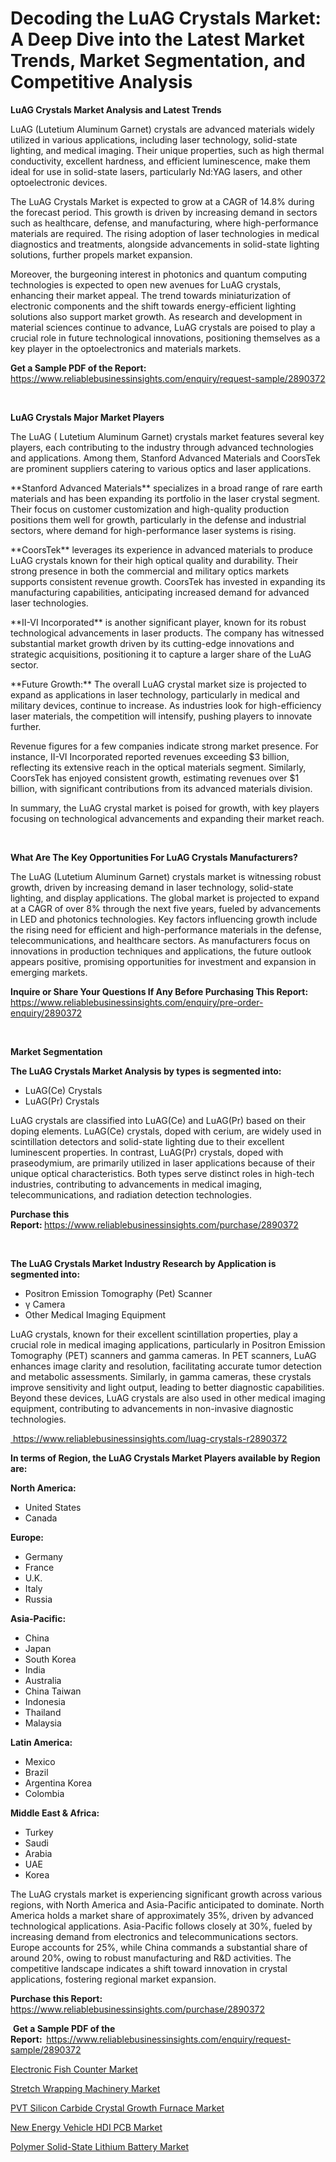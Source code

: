 <p><h1>Decoding the LuAG Crystals Market: A Deep Dive into the Latest Market Trends, Market Segmentation, and Competitive Analysis</h1></p><p><strong>LuAG Crystals Market Analysis and Latest Trends</strong></p>
<p><p>LuAG (Lutetium Aluminum Garnet) crystals are advanced materials widely utilized in various applications, including laser technology, solid-state lighting, and medical imaging. Their unique properties, such as high thermal conductivity, excellent hardness, and efficient luminescence, make them ideal for use in solid-state lasers, particularly Nd:YAG lasers, and other optoelectronic devices.</p><p>The LuAG Crystals Market is expected to grow at a CAGR of 14.8% during the forecast period. This growth is driven by increasing demand in sectors such as healthcare, defense, and manufacturing, where high-performance materials are required. The rising adoption of laser technologies in medical diagnostics and treatments, alongside advancements in solid-state lighting solutions, further propels market expansion.</p><p>Moreover, the burgeoning interest in photonics and quantum computing technologies is expected to open new avenues for LuAG crystals, enhancing their market appeal. The trend towards miniaturization of electronic components and the shift towards energy-efficient lighting solutions also support market growth. As research and development in material sciences continue to advance, LuAG crystals are poised to play a crucial role in future technological innovations, positioning themselves as a key player in the optoelectronics and materials markets.</p></p>
<p><strong>Get a Sample PDF of the Report:&nbsp;</strong> <a href="https://www.reliablebusinessinsights.com/enquiry/request-sample/2890372?utm_campaign=75&utm_medium=2&utm_source=Github&utm_content=ia&utm_term=14032025&utm_id=luag-crystals">https://www.reliablebusinessinsights.com/enquiry/request-sample/2890372</a></p>
<p>&nbsp;</p>
<p><strong>LuAG Crystals Major Market Players</strong></p>
<p><p>The LuAG ( Lutetium Aluminum Garnet) crystals market features several key players, each contributing to the industry through advanced technologies and applications. Among them, Stanford Advanced Materials and CoorsTek are prominent suppliers catering to various optics and laser applications.</p><p>**Stanford Advanced Materials** specializes in a broad range of rare earth materials and has been expanding its portfolio in the laser crystal segment. Their focus on customer customization and high-quality production positions them well for growth, particularly in the defense and industrial sectors, where demand for high-performance laser systems is rising.</p><p>**CoorsTek** leverages its experience in advanced materials to produce LuAG crystals known for their high optical quality and durability. Their strong presence in both the commercial and military optics markets supports consistent revenue growth. CoorsTek has invested in expanding its manufacturing capabilities, anticipating increased demand for advanced laser technologies.</p><p>**II-VI Incorporated** is another significant player, known for its robust technological advancements in laser products. The company has witnessed substantial market growth driven by its cutting-edge innovations and strategic acquisitions, positioning it to capture a larger share of the LuAG sector.</p><p>**Future Growth:** The overall LuAG crystal market size is projected to expand as applications in laser technology, particularly in medical and military devices, continue to increase. As industries look for high-efficiency laser materials, the competition will intensify, pushing players to innovate further.</p><p>Revenue figures for a few companies indicate strong market presence. For instance, II-VI Incorporated reported revenues exceeding $3 billion, reflecting its extensive reach in the optical materials segment. Similarly, CoorsTek has enjoyed consistent growth, estimating revenues over $1 billion, with significant contributions from its advanced materials division.</p><p>In summary, the LuAG crystal market is poised for growth, with key players focusing on technological advancements and expanding their market reach.</p></p>
<p>&nbsp;</p>
<p><strong>What Are The Key Opportunities For LuAG Crystals Manufacturers?</strong></p>
<p><p>The LuAG (Lutetium Aluminum Garnet) crystals market is witnessing robust growth, driven by increasing demand in laser technology, solid-state lighting, and display applications. The global market is projected to expand at a CAGR of over 8% through the next five years, fueled by advancements in LED and photonics technologies. Key factors influencing growth include the rising need for efficient and high-performance materials in the defense, telecommunications, and healthcare sectors. As manufacturers focus on innovations in production techniques and applications, the future outlook appears positive, promising opportunities for investment and expansion in emerging markets.</p></p>
<p><strong>Inquire or Share Your Questions If Any Before Purchasing This Report:</strong> <a href="https://www.reliablebusinessinsights.com/enquiry/pre-order-enquiry/2890372?utm_campaign=75&utm_medium=2&utm_source=Github&utm_content=ia&utm_term=14032025&utm_id=luag-crystals">https://www.reliablebusinessinsights.com/enquiry/pre-order-enquiry/2890372</a></p>
<p>&nbsp;</p>
<p><strong>Market Segmentation</strong></p>
<p><strong>The LuAG Crystals Market Analysis by types is segmented into:</strong></p>
<p><ul><li>LuAG(Ce) Crystals</li><li>LuAG(Pr) Crystals</li></ul></p>
<p><p>LuAG crystals are classified into LuAG(Ce) and LuAG(Pr) based on their doping elements. LuAG(Ce) crystals, doped with cerium, are widely used in scintillation detectors and solid-state lighting due to their excellent luminescent properties. In contrast, LuAG(Pr) crystals, doped with praseodymium, are primarily utilized in laser applications because of their unique optical characteristics. Both types serve distinct roles in high-tech industries, contributing to advancements in medical imaging, telecommunications, and radiation detection technologies.</p></p>
<p><strong>Purchase this Report:&nbsp;</strong><a href="https://www.reliablebusinessinsights.com/purchase/2890372?utm_campaign=75&utm_medium=2&utm_source=Github&utm_content=ia&utm_term=14032025&utm_id=luag-crystals">https://www.reliablebusinessinsights.com/purchase/2890372</a></p>
<p>&nbsp;</p>
<p><strong>The LuAG Crystals Market Industry Research by Application is segmented into:</strong></p>
<p><ul><li>Positron Emission Tomography (Pet) Scanner</li><li>γ Camera</li><li>Other Medical Imaging Equipment</li></ul></p>
<p><p>LuAG crystals, known for their excellent scintillation properties, play a crucial role in medical imaging applications, particularly in Positron Emission Tomography (PET) scanners and gamma cameras. In PET scanners, LuAG enhances image clarity and resolution, facilitating accurate tumor detection and metabolic assessments. Similarly, in gamma cameras, these crystals improve sensitivity and light output, leading to better diagnostic capabilities. Beyond these devices, LuAG crystals are also used in other medical imaging equipment, contributing to advancements in non-invasive diagnostic technologies.</p></p>
<p><a href="https://www.reliablebusinessinsights.com/luag-crystals-r2890372?utm_campaign=75&utm_medium=2&utm_source=Github&utm_content=ia&utm_term=14032025&utm_id=luag-crystals">&nbsp;https://www.reliablebusinessinsights.com/luag-crystals-r2890372</a></p>
<p><strong>In terms of Region, the LuAG Crystals Market Players available by Region are:</strong></p>
<p>
    <p> <strong> North America: </strong>
        <ul>
            <li>United States</li>
            <li>Canada</li>
        </ul>
        </p> 
    <p> <strong> Europe: </strong>
        <ul>
            <li>Germany</li>
            <li>France</li>
            <li>U.K.</li>
            <li>Italy</li>
            <li>Russia</li>
        </ul>
        </p> 
    <p> <strong> Asia-Pacific: </strong>
        <ul>
            <li>China</li>
            <li>Japan</li>
            <li>South Korea</li>
            <li>India</li>
            <li>Australia</li>
            <li>China Taiwan</li>
            <li>Indonesia</li>
            <li>Thailand</li>
            <li>Malaysia</li>
        </ul>
        </p> 
    <p> <strong> Latin America: </strong>
        <ul>
            <li>Mexico</li>
            <li>Brazil</li>
            <li>Argentina Korea</li>
            <li>Colombia</li>
        </ul>
        </p> 
    <p> <strong> Middle East & Africa: </strong>
        <ul>
            <li>Turkey</li>
            <li>Saudi</li>
            <li>Arabia</li>
            <li>UAE</li>
            <li>Korea</li>
        </ul>
    </p>
    </p>
<p><p>The LuAG crystals market is experiencing significant growth across various regions, with North America and Asia-Pacific anticipated to dominate. North America holds a market share of approximately 35%, driven by advanced technological applications. Asia-Pacific follows closely at 30%, fueled by increasing demand from electronics and telecommunications sectors. Europe accounts for 25%, while China commands a substantial share of around 20%, owing to robust manufacturing and R&D activities. The competitive landscape indicates a shift toward innovation in crystal applications, fostering regional market expansion.</p></p>
<p><strong>Purchase this Report: </strong><a href="https://www.reliablebusinessinsights.com/purchase/2890372?utm_campaign=75&utm_medium=2&utm_source=Github&utm_content=ia&utm_term=14032025&utm_id=luag-crystals">https://www.reliablebusinessinsights.com/purchase/2890372</a></p>
<p>&nbsp;<strong>Get a Sample PDF of the Report:&nbsp;&nbsp;</strong><a href="https://www.reliablebusinessinsights.com/enquiry/request-sample/2890372?utm_campaign=75&utm_medium=2&utm_source=Github&utm_content=ia&utm_term=14032025&utm_id=luag-crystals">https://www.reliablebusinessinsights.com/enquiry/request-sample/2890372</a></p>
<p><strong></strong></p>
<p><p><a href="https://github.com/gavalegeyndt26/Market-Research-Report-List-1/blob/main/electronic-fish-counter-market.md?utm_campaign=75&utm_medium=2&utm_source=Github&utm_content=ia&utm_term=14032025&utm_id=luag-crystals">Electronic Fish Counter Market</a></p><p><a href="https://github.com/jensanohishi/Market-Research-Report-List-1/blob/main/stretch-wrapping-machinery-market.md?utm_campaign=75&utm_medium=2&utm_source=Github&utm_content=ia&utm_term=14032025&utm_id=luag-crystals">Stretch Wrapping Machinery Market</a></p><p><a href="https://github.com/qianyateina/Market-Research-Report-List-1/blob/main/pvt-silicon-carbide-crystal-growth-furnace-market.md?utm_campaign=75&utm_medium=2&utm_source=Github&utm_content=ia&utm_term=14032025&utm_id=luag-crystals">PVT Silicon Carbide Crystal Growth Furnace Market</a></p><p><a href="https://github.com/boonegoicks7/Market-Research-Report-List-1/blob/main/new-energy-vehicle-hdi-pcb-market.md?utm_campaign=75&utm_medium=2&utm_source=Github&utm_content=ia&utm_term=14032025&utm_id=luag-crystals">New Energy Vehicle HDI PCB Market</a></p><p><a href="https://github.com/kavechoxo/Market-Research-Report-List-1/blob/main/polymer-solid-state-lithium-battery-market.md?utm_campaign=75&utm_medium=2&utm_source=Github&utm_content=ia&utm_term=14032025&utm_id=luag-crystals">Polymer Solid-State Lithium Battery Market</a></p></p>